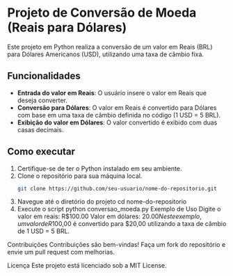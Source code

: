# Projeto de Conversão de Moeda (Reais para Dólares)

Este projeto em Python realiza a conversão de um valor em Reais (BRL) para Dólares Americanos (USD), utilizando uma taxa de câmbio fixa.

## Funcionalidades

- **Entrada do valor em Reais**: O usuário insere o valor em Reais que deseja converter.
- **Conversão para Dólares**: O valor em Reais é convertido para Dólares com base em uma taxa de câmbio definida no código (1 USD = 5 BRL).
- **Exibição do valor em Dólares**: O valor convertido é exibido com duas casas decimais.

## Como executar

1. Certifique-se de ter o Python instalado em seu ambiente.
2. Clone o repositório para sua máquina local.
   ```bash
   git clone https://github.com/seu-usuario/nome-do-repositorio.git
3. Navegue até o diretório do projeto
  cd nome-do-repositorio
4. Execute o script
   python conversao_moeda.py
   Exemplo de Uso
   Digite o valor em reais: R$100.00
Valor em dólares: $20.00
Neste exemplo, um valor de R$100,00 é convertido para $20,00 utilizando a taxa de câmbio de 1 USD = 5 BRL.

Contribuições
Contribuições são bem-vindas! Faça um fork do repositório e envie um pull request com melhorias.

Licença
Este projeto está licenciado sob a MIT License.


